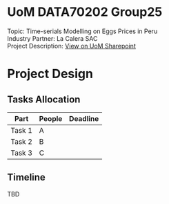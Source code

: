 # UoM DATA70202 Group25  
Topic: Time-serials Modelling on Eggs Prices in Peru  
Industry Partner: La Calera SAC  
Project Description: [View on UoM Sharepoint]([https://website-name.com](https://livemanchesterac-my.sharepoint.com/:w:/r/personal/yuhang_xie-3_postgrad_manchester_ac_uk/_layouts/15/doc2.aspx?sourcedoc=%7B7DFA38D0-850F-434C-AD4E-BDFD996C9306%7D&file=P25%20La%20Calera%20SAC.docx&action=default&mobileredirect=true&DefaultItemOpen=1&web=1))

# Project Design  
## Tasks Allocation  
| Part   | People | Deadline
| -------- | ------- | ------- |
| Task 1 | A    |    |
| Task 2 | B    |    |
| Task 3 | C    |    |

## Timeline  
TBD



